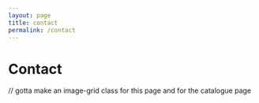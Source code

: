 ```yaml
---
layout: page
title: contact
permalink: /contact
---
```


# Contact

// gotta make an image-grid class for this page and for the catalogue page
